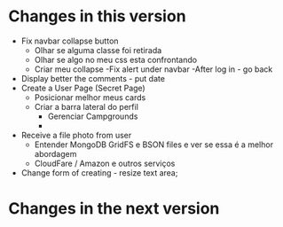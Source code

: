 # Changes in this version

- Fix navbar collapse button
	- Olhar se alguma classe foi retirada
	- Olhar se algo no meu css esta confrontando
	- Criar meu collapse
-Fix alert under navbar
-After log in - go back
- Display better the comments - put date
- Create a User Page (Secret Page)
	- Posicionar melhor meus cards
	- Criar a barra lateral do perfil
		- Gerenciar Campgrounds
		- 
- Receive a file photo from user
	- Entender MongoDB GridFS e BSON files e ver se essa é a melhor abordagem
	- CloudFare / Amazon e outros serviços 
- Change form of creating - resize text area;

# Changes in the next version 

